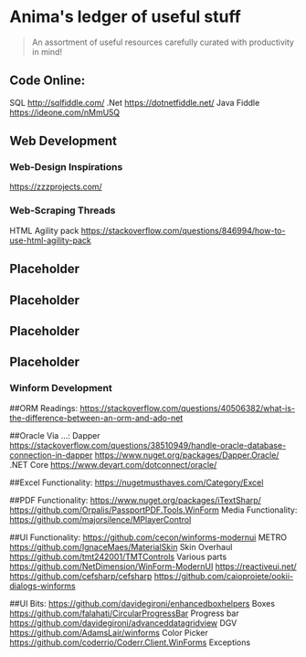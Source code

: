 # Anima's ledger of useful stuff
> An assortment of useful resources carefully curated with productivity in mind!

## 
## Code Online:
  SQL http://sqlfiddle.com/
  .Net https://dotnetfiddle.net/
  Java Fiddle https://ideone.com/nMmU5Q
## Web Development  
### Web-Design Inspirations
  https://zzzprojects.com/
### Web-Scraping Threads
  HTML Agility pack https://stackoverflow.com/questions/846994/how-to-use-html-agility-pack
  
## Placeholder
  
## Placeholder
  
## Placeholder
  
## Placeholder
  


### Winform Development


##ORM Readings:
https://stackoverflow.com/questions/40506382/what-is-the-difference-between-an-orm-and-ado-net

##Oracle Via ...:
 Dapper
https://stackoverflow.com/questions/38510949/handle-oracle-database-connection-in-dapper 
https://www.nuget.org/packages/Dapper.Oracle/
 .NET Core
https://www.devart.com/dotconnect/oracle/


##Excel Functionality:
https://nugetmusthaves.com/Category/Excel

##PDF Functionality:
https://www.nuget.org/packages/iTextSharp/
https://github.com/Orpalis/PassportPDF.Tools.WinForm
Media Functionality:
https://github.com/majorsilence/MPlayerControl

##UI Functionality:
https://github.com/cecon/winforms-modernui METRO
https://github.com/IgnaceMaes/MaterialSkin Skin Overhaul
https://github.com/tmt242001/TMTControls Various parts
https://github.com/NetDimension/WinForm-ModernUI
https://reactiveui.net/
https://github.com/cefsharp/cefsharp
https://github.com/caioproiete/ookii-dialogs-winforms

##UI Bits:
https://github.com/davidegironi/enhancedboxhelpers Boxes
https://github.com/falahati/CircularProgressBar Progress bar
https://github.com/davidegironi/advanceddatagridview DGV
https://github.com/AdamsLair/winforms Color Picker
https://github.com/coderrio/Coderr.Client.WinForms  Exceptions
